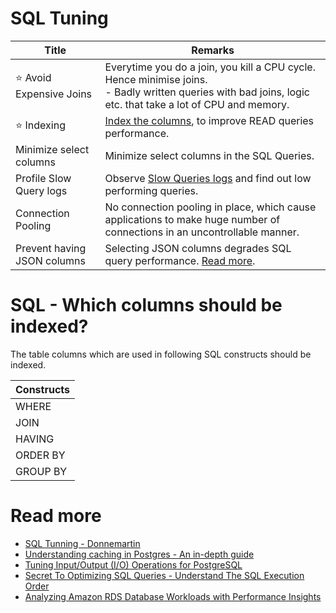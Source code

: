 # SQL Tuning

| Title                        | Remarks                                                                                                                                                                    |
|------------------------------|----------------------------------------------------------------------------------------------------------------------------------------------------------------------------|
| :star: Avoid Expensive Joins | Everytime you do a join, you kill a CPU cycle. Hence minimise joins.<br/>- Badly written queries with bad joins, logic etc. that take a lot of CPU and memory.             |
| :star: Indexing              | [Index the columns](Indexing.md), to improve READ queries performance.                                                               |
| Minimize select columns      | Minimize select columns in the SQL Queries.                                                                                                                                |
| Profile Slow Query logs      | Observe [Slow Queries logs](https://severalnines.com/blog/how-identify-mysql-performance-issues-slow-queries/) and find out low performing queries.                        |
| Connection Pooling           | No connection pooling in place, which cause applications to make huge number of connections in an uncontrollable manner.                                                   |
| Prevent having JSON columns  | Selecting JSON columns degrades SQL query performance. [Read more](https://stackoverflow.com/questions/71086258/query-on-json-jsonb-column-super-slow-can-i-use-an-index). |

# SQL - Which columns should be indexed?

The table columns which are used in following SQL constructs should be indexed.

| Constructs |
|------------|
| WHERE      |
| JOIN       |
| HAVING     |
| ORDER BY   |
| GROUP BY   |

# Read more
- [SQL Tunning - Donnemartin](https://github.com/donnemartin/system-design-primer#sql-tuning)
- [Understanding caching in Postgres - An in-depth guide](https://madusudanan.com/blog/understanding-postgres-caching-in-depth/)
- [Tuning Input/Output (I/O) Operations for PostgreSQL](https://severalnines.com/blog/tuning-io-operations-postgresql/)
- [Secret To Optimizing SQL Queries - Understand The SQL Execution Order](https://www.youtube.com/watch?v=BHwzDmr6d7s)
- [Analyzing Amazon RDS Database Workloads with Performance Insights](https://aws.amazon.com/blogs/database/analyzing-amazon-rds-database-workload-with-performance-insights/)